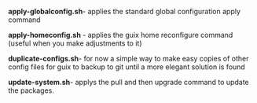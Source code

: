 **apply-globalconfig.sh**- applies the standard global configuration apply command

**apply-homeconfig.sh** - applies the guix home reconfigure command (useful when you make adjustments to it)

**duplicate-configs.sh**- for now a simple way to make easy copies of other config files for guix to backup to git until a more elegant solution is found

**update-system.sh**- applys the pull and then upgrade command to update the packages.
